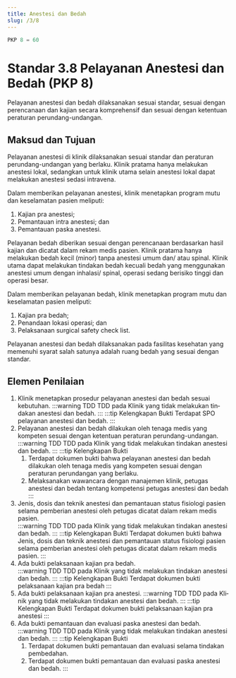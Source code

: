 ```yaml
---
title: Anestesi dan Bedah
slug: /3/8
---
```



``` js [Nilai]
PKP 8 = 60

```
# Standar 3.8 Pelayanan Anestesi dan Bedah (PKP 8) 
Pelayanan anestesi dan bedah dilaksanakan sesuai standar, sesuai dengan perencanaan dan kajian secara komprehensif dan sesuai dengan ketentuan peraturan perundang-undangan.  
## Maksud dan Tujuan 
Pelayanan anestesi di klinik dilaksanakan sesuai standar dan peraturan perundang-undangan yang berlaku. Klinik pratama hanya melakukan anestesi lokal, sedangkan untuk klinik utama selain anestesi lokal dapat melakukan anestesi sedasi intravena. 

Dalam memberikan pelayanan anestesi, klinik menetapkan program mutu dan keselamatan pasien meliputi: 
1. Kajian pra anestesi; 
2. Pemantauan intra anestesi; dan 
3. Pemantauan paska anestesi. 

Pelayanan bedah diberikan sesuai dengan perencanaan berdasarkan hasil kajian dan dicatat dalam rekam medis pasien. Klinik pratama hanya melakukan bedah kecil (minor) tanpa anestesi umum dan/ atau spinal.  Klinik utama dapat melakukan tindakan bedah kecuali bedah yang menggunakan anestesi umum dengan inhalasi/ spinal, operasi sedang berisiko tinggi dan operasi besar. 

Dalam memberikan pelayanan bedah, klinik menetapkan program mutu dan keselamatan pasien meliputi: 
1. Kajian pra bedah; 
2. Penandaan lokasi operasi; dan 
3. Pelaksanaan surgical safety check list. 

Pelayanan anestesi dan bedah dilaksanakan pada fasilitas kesehatan yang memenuhi syarat salah satunya adalah ruang bedah yang sesuai dengan standar. 

## Elemen Penilaian 
1. Klinik menetapkan prosedur pelayanan anestesi dan bedah sesuai kebutuhan.
   :::warning TDD
   TDD pa­da Kli­nik yang ti­dak me­la­kuk­an tin­dak­an anes­te­si dan be­dah.
   :::
   :::tip Kelengkapan Bukti
   Terdapat SPO pelayanan anestesi dan bedah. 
   ::: 
2. Pelayanan anestesi dan bedah dilakukan oleh tenaga medis yang kompeten sesuai dengan ketentuan peraturan perundang-undangan.  
   :::warning TDD
   TDD pa­da Kli­nik yang ti­dak me­la­kuk­an tin­dak­an anes­te­si dan be­dah.
   :::
   :::tip Kelengkapan Bukti
   1. Terdapat dokumen bukti bahwa pelayanan anestesi dan bedah dilakukan oleh tenaga medis yang kompeten sesuai dengan peraturan perundangan yang berlaku.  
   2. Melaksanakan wawancara dengan manajemen klinik, petugas anestesi dan bedah tentang kompetensi petugas anestesi dan bedah 
   ::: 
1. Jenis, dosis dan teknik anestesi dan pemantauan status fisiologi pasien selama pemberian anestesi oleh petugas dicatat dalam rekam medis pasien.  
   :::warning TDD
   TDD pa­da Kli­nik yang ti­dak me­la­kuk­an tin­dak­an anes­te­si dan be­dah.
   :::
   :::tip Kelengkapan Bukti
   Terdapat dokumen bukti bahwa Jenis, dosis dan teknik anestesi dan pemantauan status fisiologi pasien selama pemberian anestesi oleh petugas dicatat dalam rekam medis pasien.
   ::: 
2. Ada bukti pelaksanaan kajian pra bedah.  
   :::warning TDD
   TDD pa­da Kli­nik yang ti­dak me­la­kuk­an tin­dak­an anes­te­si dan be­dah.
   :::
   :::tip Kelengkapan Bukti
   Terdapat 	dokumen 	bukti pelaksanaan kajian pra bedah 
   ::: 
3. Ada bukti pelaksanaan kajian pra anestesi. 
   :::warning TDD
   TDD pa­da Kli­nik yang ti­dak me­la­kuk­an tin­dak­an anes­te­si dan be­dah.
   :::
   :::tip Kelengkapan Bukti
   Terdapat 	dokumen 	bukti pelaksanaan kajian pra anestesi 
   ::: 
4. Ada bukti pemantauan dan evaluasi paska anestesi dan bedah. 
   :::warning TDD
   TDD pa­da Kli­nik yang ti­dak me­la­kuk­an tin­dak­an anes­te­si dan be­dah.
   :::
   :::tip Kelengkapan Bukti
   1. Terdapat dokumen bukti pemantauan dan evaluasi selama tindakan pembedahan. 
   2. Terdapat dokumen bukti pemantauan dan evaluasi paska anestesi dan bedah. 
   ::: 
